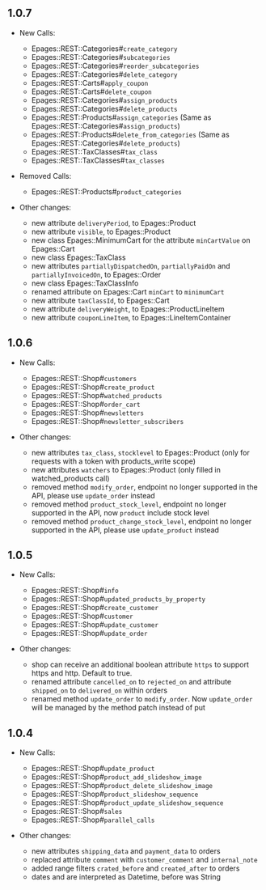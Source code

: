 ## 1.0.7
  * New Calls:

    * Epages::REST::Categories#`create_category`
    * Epages::REST::Categories#`subcategories`
    * Epages::REST::Categories#`reorder_subcategories`
    * Epages::REST::Categories#`delete_category`
    * Epages::REST::Carts#`apply_coupon`
    * Epages::REST::Carts#`delete_coupon`
    * Epages::REST::Categories#`assign_products`
    * Epages::REST::Categories#`delete_products`
    * Epages::REST::Products#`assign_categories` (Same as Epages::REST::Categories#`assign_products`)
    * Epages::REST::Products#`delete_from_categories` (Same as Epages::REST::Categories#`delete_products`)
    * Epages::REST::TaxClasses#`tax_class`
    * Epages::REST::TaxClasses#`tax_classes`

  * Removed Calls:

    * Epages::REST::Products#`product_categories`

  * Other changes:

    * new attribute `deliveryPeriod`, to Epages::Product
    * new attribute `visible`, to Epages::Product
    * new class Epages::MinimumCart for the attribute `minCartValue` on Epages::Cart
    * new class Epages::TaxClass
    * new attributes `partiallyDispatchedOn`, `partiallyPaidOn` and `partiallyInvoicedOn`, to Epages::Order
    * new class Epages::TaxClassInfo
    * renamed attribute on Epages::Cart `minCart` to `minimumCart`
    * new attribute `taxClassId`, to Epages::Cart
    * new attribute `deliveryWeight`, to Epages::ProductLineItem
    * new attribute `couponLineItem`, to Epages::LineItemContainer

## 1.0.6

 * New Calls:

    * Epages::REST::Shop#`customers`
    * Epages::REST::Shop#`create_product`
    * Epages::REST::Shop#`watched_products`
    * Epages::REST::Shop#`order_cart`
    * Epages::REST::Shop#`newsletters`
    * Epages::REST::Shop#`newsletter_subscribers`

 * Other changes:

    * new attributes `tax_class`, `stocklevel` to Epages::Product (only for requests with a token with products_write scope)
    * new attributes `watchers` to Epages::Product (only filled in watched_products call)
    * removed method `modify_order`, endpoint no longer supported in the API, please use `update_order` instead
    * removed method `product_stock_level`, endpoint no longer supported in the API, now `product` include stock level
    * removed method `product_change_stock_level`, endpoint no longer supported in the API, please use `update_product` instead

## 1.0.5

 * New Calls:

    * Epages::REST::Shop#`info`
    * Epages::REST::Shop#`updated_products_by_property`
    * Epages::REST::Shop#`create_customer`
    * Epages::REST::Shop#`customer`
    * Epages::REST::Shop#`update_customer`
    * Epages::REST::Shop#`update_order`

 * Other changes:

    * shop can receive an additional boolean attribute `https` to support https and http. Default to true.  
    * renamed attribute `cancelled_on` to `rejected_on` and attribute `shipped_on` to `delivered_on` within orders
    * renamed method `update_order` to `modify_order`. Now `update_order` will be managed by the method patch instead of put

## 1.0.4

 * New Calls:

    * Epages::REST::Shop#`update_product`
    * Epages::REST::Shop#`product_add_slideshow_image`
    * Epages::REST::Shop#`product_delete_slideshow_image`
    * Epages::REST::Shop#`product_slideshow_sequence`
    * Epages::REST::Shop#`product_update_slideshow_sequence`
    * Epages::REST::Shop#`sales`
    * Epages::REST::Shop#`parallel_calls`

 * Other changes:

    * new attributes `shipping_data` and `payment_data` to orders
    * replaced attribute `comment` with `customer_comment` and `internal_note`
    * added range filters `crated_before` and `created_after` to orders
    * dates and are interpreted as Datetime, before was String

